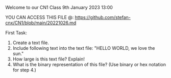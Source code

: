 Welcome to our CN1 Class
9th January 2023 13:00

YOU CAN ACCESS THIS FILE @: https://github.com/stefan-cnx/CN1/blob/main/20221026.md

First Task:
1. Create a text file.
2. Include following text into the text file:
   "HELLO WORLD,
    we love the sun."
3. How large is this text file? Explain!
4. What is the binary representation of this file?
   (Use binary or hex notation for step 4.)
